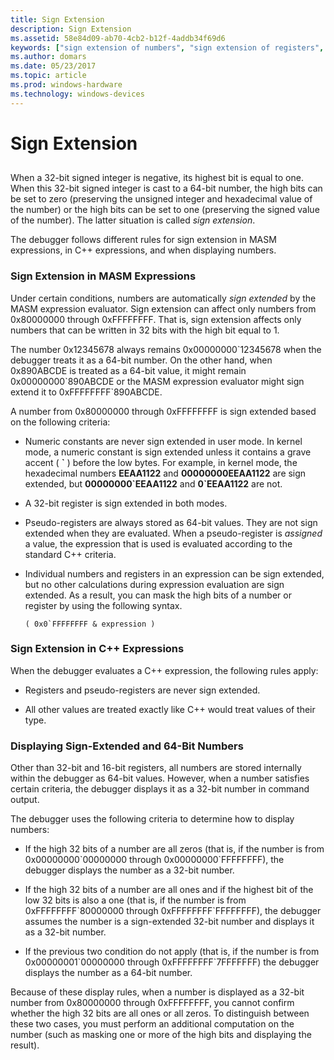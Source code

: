 ```yaml
---
title: Sign Extension
description: Sign Extension
ms.assetid: 58e84d09-ab70-4cb2-b12f-4addb34f69d6
keywords: ["sign extension of numbers", "sign extension of registers", "MASM expressions, sign extension", "registers, sign extension"]
ms.author: domars
ms.date: 05/23/2017
ms.topic: article
ms.prod: windows-hardware
ms.technology: windows-devices
---
```


# Sign Extension


## <span id="ddk_sign_extension_dbg"></span><span id="DDK_SIGN_EXTENSION_DBG"></span>


When a 32-bit signed integer is negative, its highest bit is equal to one. When this 32-bit signed integer is cast to a 64-bit number, the high bits can be set to zero (preserving the unsigned integer and hexadecimal value of the number) or the high bits can be set to one (preserving the signed value of the number). The latter situation is called *sign extension*.

The debugger follows different rules for sign extension in MASM expressions, in C++ expressions, and when displaying numbers.

### <span id="sign_extension_in_masm_expressions"></span><span id="SIGN_EXTENSION_IN_MASM_EXPRESSIONS"></span>Sign Extension in MASM Expressions

Under certain conditions, numbers are automatically *sign extended* by the MASM expression evaluator. Sign extension can affect only numbers from 0x80000000 through 0xFFFFFFFF. That is, sign extension affects only numbers that can be written in 32 bits with the high bit equal to 1.

The number 0x12345678 always remains 0x00000000\`12345678 when the debugger treats it as a 64-bit number. On the other hand, when 0x890ABCDE is treated as a 64-bit value, it might remain 0x00000000\`890ABCDE or the MASM expression evaluator might sign extend it to 0xFFFFFFFF\`890ABCDE.

A number from 0x80000000 through 0xFFFFFFFF is sign extended based on the following criteria:

-   Numeric constants are never sign extended in user mode. In kernel mode, a numeric constant is sign extended unless it contains a grave accent ( **\`** ) before the low bytes. For example, in kernel mode, the hexadecimal numbers **EEAA1122** and **00000000EEAA1122** are sign extended, but **00000000\`EEAA1122** and **0\`EEAA1122** are not.

-   A 32-bit register is sign extended in both modes.

-   Pseudo-registers are always stored as 64-bit values. They are not sign extended when they are evaluated. When a pseudo-register is *assigned* a value, the expression that is used is evaluated according to the standard C++ criteria.

-   Individual numbers and registers in an expression can be sign extended, but no other calculations during expression evaluation are sign extended. As a result, you can mask the high bits of a number or register by using the following syntax.
    ```
    ( 0x0`FFFFFFFF & expression )
    ```

### <span id="sign_extension_in_c___expressions"></span><span id="SIGN_EXTENSION_IN_C___EXPRESSIONS"></span>Sign Extension in C++ Expressions

When the debugger evaluates a C++ expression, the following rules apply:

-   Registers and pseudo-registers are never sign extended.

-   All other values are treated exactly like C++ would treat values of their type.

### <span id="displaying_sign_extended_and_64_bit_numbers"></span><span id="DISPLAYING_SIGN_EXTENDED_AND_64_BIT_NUMBERS"></span>Displaying Sign-Extended and 64-Bit Numbers

Other than 32-bit and 16-bit registers, all numbers are stored internally within the debugger as 64-bit values. However, when a number satisfies certain criteria, the debugger displays it as a 32-bit number in command output.

The debugger uses the following criteria to determine how to display numbers:

-   If the high 32 bits of a number are all zeros (that is, if the number is from 0x00000000\`00000000 through 0x00000000\`FFFFFFFF), the debugger displays the number as a 32-bit number.

-   If the high 32 bits of a number are all ones and if the highest bit of the low 32 bits is also a one (that is, if the number is from 0xFFFFFFFF\`80000000 through 0xFFFFFFFF\`FFFFFFFF), the debugger assumes the number is a sign-extended 32-bit number and displays it as a 32-bit number.

-   If the previous two condition do not apply (that is, if the number is from 0x00000001\`00000000 through 0xFFFFFFFF\`7FFFFFFF) the debugger displays the number as a 64-bit number.

Because of these display rules, when a number is displayed as a 32-bit number from 0x80000000 through 0xFFFFFFFF, you cannot confirm whether the high 32 bits are all ones or all zeros. To distinguish between these two cases, you must perform an additional computation on the number (such as masking one or more of the high bits and displaying the result).

 

 





